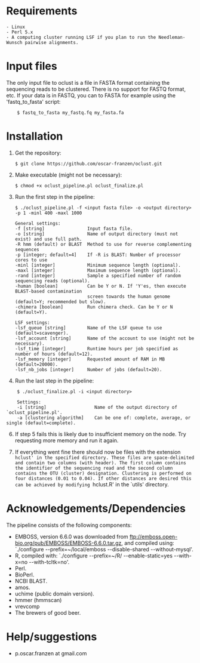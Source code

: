 # Requirements
	- Linux
	- Perl 5.x
	- A computing cluster running LSF if you plan to run the Needleman-Wunsch pairwise alignments.

# Input files
The only input file to oclust is a file in FASTA format containing the sequencing reads to be
clustered. There is no support for FASTQ format, etc. If your data is in FASTQ, you can to FASTA
for example using the 'fastq_to_fasta' script:

```
	$ fastq_to_fasta my_fastq.fq my_fasta.fa
```

# Installation
1. Get the repository:

   `$ git clone https://github.com/oscar-franzen/oclust.git`

2. Make executable (might not be necessary):

   `$ chmod +x oclust_pipeline.pl oclust_finalize.pl`

3. Run the first step in the pipeline:

   ```
   $ ./oclust_pipeline.pl -f <input fasta file> -o <output directory> -p 1 -minl 400 -maxl 1000

   General settings:
   -f [string]                Input fasta file.
   -o [string]                Name of output directory (must not exist) and use full path.
   -R hmm (default) or BLAST  Method to use for reverse complementing sequences
   -p [integer; default=4]    If -R is BLAST: Number of processor cores to use
   -minl [integer]            Minimum sequence length (optional).
   -maxl [integer]            Maximum sequence length (optional).
   -rand [integer]            Sample a specified number of random sequencing reads (optional).
   -human [boolean]           Can be Y or N. If 'Y'es, then execute BLAST-based contamination
                              screen towards the human genome (default=Y; recommended but slow).
   -chimera [boolean]         Run chimera check. Can be Y or N (default=Y).

   LSF settings:
   -lsf_queue [string]        Name of the LSF queue to use (default=scavenger).
   -lsf_account [string]      Name of the account to use (might not be necessary).
   -lsf_time [integer]        Runtime hours per job specified as number of hours (default=12).
   -lsf_memory [integer]      Requested amount of RAM in MB (default=20000).
   -lsf_nb_jobs [integer]     Number of jobs (default=20).
   ```

5. Run the last step in the pipeline:
```
    $ ./oclust_finalize.pl -i <input directory>

    Settings:
    -i [string]                  Name of the output directory of `oclust_pipeline.pl'.
    -a [clustering algorithm]    Can be one of: complete, average, or single (default=complete).
```
6. If step 5 fails this is likely due to insufficient memory on the node. Try requesting more
   memory and run it again.

7. If everything went fine there should now be files with the extension `hclust' in the specified
   directory. These files are space-delimited and contain two columns (with header). The first column
   contains the identifier of the sequencing read and the second column contains the OTU (cluster)
   designation. Clustering is performed on four distances (0.01 to 0.04). If other distances are
   desired this can be achieved by modifying `hclust.R' in the `utils' directory.


# Acknowledgements/Dependencies
The pipeline consists of the following components:

* EMBOSS, version 6.6.0 was downloaded from ftp://emboss.open-bio.org/pub/EMBOSS/EMBOSS-6.6.0.tar.gz,
and compiled using: `./configure --prefix=~/local/emboss --disable-shared --without-mysql'.
* R, compiled with: `./configure --prefix=~/R/ --enable-static=yes --with-x=no --with-tcltk=no'.
* Perl.
* BioPerl.
* NCBI BLAST.
* amos.
* uchime (public domain version).
* hmmer (hmmscan)
* vrevcomp
* The brewers of good beer.

# Help/suggestions
* p.oscar.franzen at gmail.com
